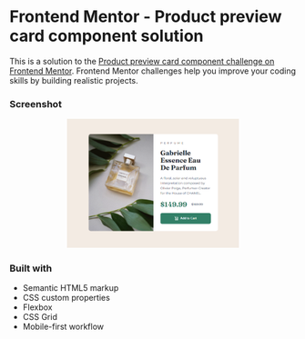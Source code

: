# Frontend Mentor - Product preview card component solution

This is a solution to the [Product preview card component challenge on Frontend Mentor](https://www.frontendmentor.io/challenges/product-preview-card-component-GO7UmttRfa). Frontend Mentor challenges help you improve your coding skills by building realistic projects.

### Screenshot

<p align="center" width="100%">
  <img width="60%" src="./images/screenshot.png">
</p>

### Built with

- Semantic HTML5 markup
- CSS custom properties
- Flexbox
- CSS Grid
- Mobile-first workflow
